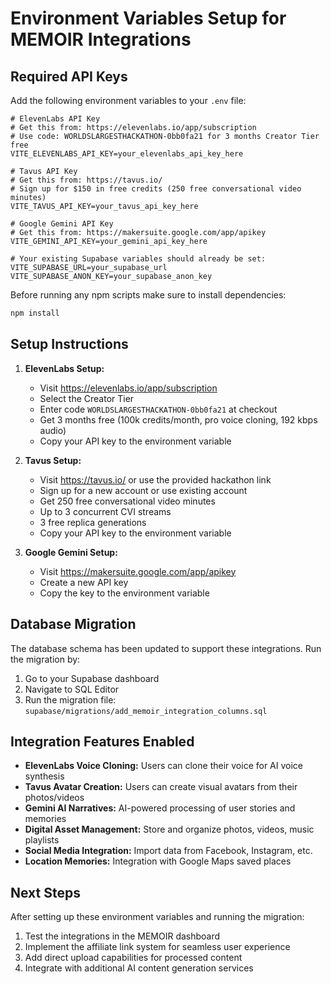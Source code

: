 # Environment Variables Setup for MEMOIR Integrations

## Required API Keys

Add the following environment variables to your `.env` file:

```env
# ElevenLabs API Key
# Get this from: https://elevenlabs.io/app/subscription
# Use code: WORLDSLARGESTHACKATHON-0bb0fa21 for 3 months Creator Tier free
VITE_ELEVENLABS_API_KEY=your_elevenlabs_api_key_here

# Tavus API Key  
# Get this from: https://tavus.io/
# Sign up for $150 in free credits (250 free conversational video minutes)
VITE_TAVUS_API_KEY=your_tavus_api_key_here

# Google Gemini API Key
# Get this from: https://makersuite.google.com/app/apikey
VITE_GEMINI_API_KEY=your_gemini_api_key_here

# Your existing Supabase variables should already be set:
VITE_SUPABASE_URL=your_supabase_url
VITE_SUPABASE_ANON_KEY=your_supabase_anon_key
```

Before running any npm scripts make sure to install dependencies:

```bash
npm install
```

## Setup Instructions

1. **ElevenLabs Setup:**
   - Visit https://elevenlabs.io/app/subscription
   - Select the Creator Tier
   - Enter code `WORLDSLARGESTHACKATHON-0bb0fa21` at checkout
   - Get 3 months free (100k credits/month, pro voice cloning, 192 kbps audio)
   - Copy your API key to the environment variable

2. **Tavus Setup:**
   - Visit https://tavus.io/ or use the provided hackathon link
   - Sign up for a new account or use existing account
   - Get 250 free conversational video minutes
   - Up to 3 concurrent CVI streams
   - 3 free replica generations
   - Copy your API key to the environment variable

3. **Google Gemini Setup:**
   - Visit https://makersuite.google.com/app/apikey
   - Create a new API key
   - Copy the key to the environment variable

## Database Migration

The database schema has been updated to support these integrations. Run the migration by:

1. Go to your Supabase dashboard
2. Navigate to SQL Editor
3. Run the migration file: `supabase/migrations/add_memoir_integration_columns.sql`

## Integration Features Enabled

- **ElevenLabs Voice Cloning:** Users can clone their voice for AI voice synthesis
- **Tavus Avatar Creation:** Users can create visual avatars from their photos/videos
- **Gemini AI Narratives:** AI-powered processing of user stories and memories
- **Digital Asset Management:** Store and organize photos, videos, music playlists
- **Social Media Integration:** Import data from Facebook, Instagram, etc.
- **Location Memories:** Integration with Google Maps saved places

## Next Steps

After setting up these environment variables and running the migration:

1. Test the integrations in the MEMOIR dashboard
2. Implement the affiliate link system for seamless user experience
3. Add direct upload capabilities for processed content
4. Integrate with additional AI content generation services
```